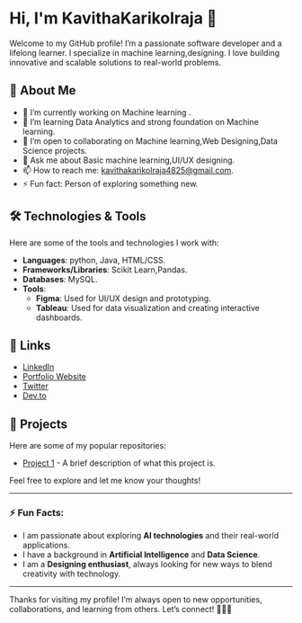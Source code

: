 # Hi, I'm KavithaKarikolraja 👋

Welcome to my GitHub profile! I’m a passionate software developer and a lifelong learner. I specialize in machine learning,designing. I love building innovative and scalable solutions to real-world problems.

## 🚀 About Me

- 🔭 I’m currently working on Machine learning .
- 🌱 I’m learning Data Analytics and strong foundation on Machine learning.
- 👯 I’m open to collaborating on Machine learning,Web Designing,Data Science projects.
- 💬 Ask me about Basic machine learning,UI/UX designing.
- 📫 How to reach me: kavithakarikolraja4825@gmail.com.
- ⚡ Fun fact: Person of exploring something new.

## 🛠️ Technologies & Tools

Here are some of the tools and technologies I work with:

- **Languages**: python, Java, HTML/CSS.
- **Frameworks/Libraries**: Scikit Learn,Pandas.
- **Databases**: MySQL.
- **Tools**: 
  - **Figma**: Used for UI/UX design and prototyping.
  - **Tableau**: Used for data visualization and creating interactive dashboards.


## 🔗 Links

- [LinkedIn](https://www.linkedin.com/in/your-linkedin-profile/)
- [Portfolio Website](https://your-portfolio.com)
- [Twitter](https://twitter.com/your-twitter)
- [Dev.to](https://dev.to/your-profile)


## 📂 Projects

Here are some of my popular repositories:

- [Project 1](https://github.com/yourusername/project1) - A brief description of what this project is.


Feel free to explore and let me know your thoughts!

---

### ⚡ Fun Facts:
- I am passionate about exploring **AI technologies** and their real-world applications.
- I have a background in **Artificial Intelligence** and **Data Science**.
- I am a **Designing enthusiast**, always looking for new ways to blend creativity with technology.

---

Thanks for visiting my profile! I’m always open to new opportunities, collaborations, and learning from others. Let’s connect! 👨‍💻🚀
